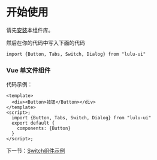 # 开始使用

请先<a href="#/doc/install">安装</a>本组件库。

然后在你的代码中写入下面的代码

```
import {Button, Tabs, Switch, Dialog} from "lulu-ui"
```

### Vue 单文件组件

代码示例：

```
<template>
  <div><Button>按钮</Button></div>
</template>
<script>;
  import {Button, Tabs, Switch, Dialog} from "lulu-ui"
  export default {
    components: {Button}
  }
</script>;
```

下一节：[Switch组件示例](#/doc/switch)